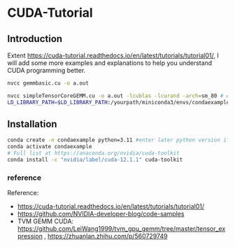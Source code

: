 # CUDA-Tutorial

## Introduction

Extent https://cuda-tutorial.readthedocs.io/en/latest/tutorials/tutorial01/, I will add some more examples and explanations to help you understand CUDA programming better.


```bash
nvcc gemmbasic.cu -o a.out
```


```bash
nvcc simpleTensorCoreGEMM.cu -o a.out -lcublas -lcurand -arch=sm_80 # A100
LD_LIBRARY_PATH=$LD_LIBRARY_PATH:/yourpath/miniconda3/envs/condaexample/lib ./a.out 
```

## Installation

```bash
conda create -n condaexample python=3.11 #enter later python version if needed
conda activate condaexample 
# Full list at https://anaconda.org/nvidia/cuda-toolkit
conda install -c "nvidia/label/cuda-12.1.1" cuda-toolkit
```


### reference 

Reference:
- https://cuda-tutorial.readthedocs.io/en/latest/tutorials/tutorial01/
- https://github.com/NVIDIA-developer-blog/code-samples
- TVM GEMM CUDA: https://github.com/LeiWang1999/tvm_gpu_gemm/tree/master/tensor_expression , https://zhuanlan.zhihu.com/p/560729749
